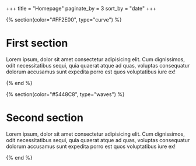 +++
title = "Homepage"
paginate_by = 3
sort_by = "date"
+++

{% section(color="#FF2E00", type="curve") %}

# First section

Lorem ipsum, dolor sit amet consectetur adipisicing elit. Cum dignissimos, odit necessitatibus sequi, quia quaerat atque ad quas, voluptas consequatur dolorum accusamus sunt expedita porro est quos voluptatibus iure ex!

{% end %}

{% section(color="#5448C8", type="waves") %}

# Second section

Lorem ipsum, dolor sit amet consectetur adipisicing elit. Cum dignissimos, odit necessitatibus sequi, quia quaerat atque ad quas, voluptas consequatur dolorum accusamus sunt expedita porro est quos voluptatibus iure ex!

{% end %}
